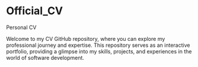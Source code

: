 # Official_CV
Personal CV


Welcome to my CV GitHub repository, where you can explore my professional journey and expertise. This repository serves as an interactive portfolio, providing a glimpse into my skills, projects, and experiences in the world of software development.
